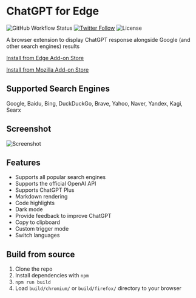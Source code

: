 # ChatGPT for Edge

![GitHub Workflow Status](https://img.shields.io/github/actions/workflow/status/wong2/chatgpt-google-extension/pre-release-build.yml)
[![Twitter Follow](https://img.shields.io/twitter/follow/chatgpt4google?style=social)](https://twitter.com/chatgpt4google)
![License](https://img.shields.io/github/license/wong2/chatgpt-google-extension)

A browser extension to display ChatGPT response alongside Google (and other search engines) results

[Install from Edge Add-on Store]([#](https://microsoftedge.microsoft.com/addons/detail/chatgpt-for-edge-all-po/fkjiikdgpjeaocggailpihiklianahgp))

[Install from Mozilla Add-on Store](#)

## Supported Search Engines

Google, Baidu, Bing, DuckDuckGo, Brave, Yahoo, Naver, Yandex, Kagi, Searx

## Screenshot

![Screenshot](https://chatgptedge.org/Assets/images/1280-800.png)

## Features

- Supports all popular search engines
- Supports the official OpenAI API
- Supports ChatGPT Plus
- Markdown rendering
- Code highlights
- Dark mode
- Provide feedback to improve ChatGPT
- Copy to clipboard
- Custom trigger mode
- Switch languages

## Build from source

1. Clone the repo
2. Install dependencies with `npm`
3. `npm run build`
4. Load `build/chromium/` or `build/firefox/` directory to your browser

